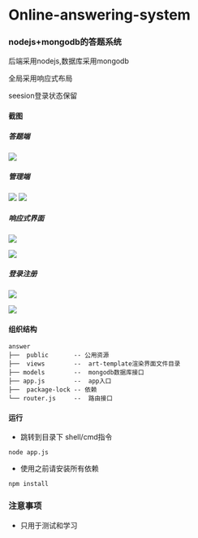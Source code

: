 # Online-answering-system

### nodejs+mongodb的答题系统

后端采用nodejs,数据库采用mongodb

全局采用响应式布局

seesion登录状态保留


#### 截图

##### 答题端
![](https://github.com//li17324910702/Online-answering-system/blob/master/img/1.png?raw=true)

##### 管理端
![](https://github.com//li17324910702/Online-answering-system/blob/master/img/2.png?raw=true)
![](https://github.com//li17324910702/Online-answering-system/blob/master/img/7.png?raw=true)


##### 响应式界面
![](https://github.com//li17324910702/Online-answering-system/blob/master/img/3.png?raw=true)


![](https://github.com//li17324910702/Online-answering-system/blob/master/img/4.png?raw=true)

##### 登录注册
![](https://github.com//li17324910702/Online-answering-system/blob/master/img/5.png?raw=true)


![](https://github.com//li17324910702/Online-answering-system/blob/master/img/6.png?raw=true)



#### 组织结构

```
answer
├──  public       -- 公用资源
├──  views        --  art-template渲染界面文件目录 
├── models        --  mongodb数据库接口
├── app.js        --  app入口
├──  package-lock -- 依赖
└── router.js     --  路由接口
```

#### 运行

- 跳转到目录下 shell/cmd指令

```shell
node app.js
```



- 使用之前请安装所有依赖

```shell
npm install
```







### 注意事项

- 只用于测试和学习









